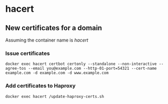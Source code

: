 # hacert

## New certificates for a domain
Assuming the container name is *hacert*

### Issue certificates
```
docker exec hacert certbot certonly --standalone --non-interactive --agree-tos --email you@example.com --http-01-port=54321 --cert-name example.com -d example.com -d www.example.com
```

### Add certificates to Haproxy
```
docker exec hacert /update-haproxy-certs.sh
```

